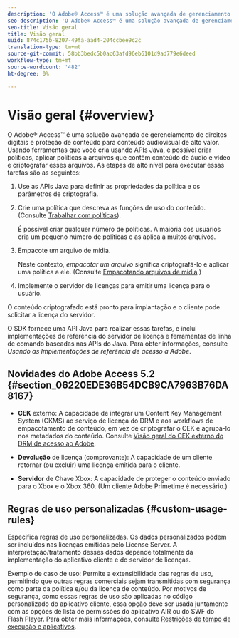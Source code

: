 ```yaml
---
description: 'O Adobe® Access™ é uma solução avançada de gerenciamento de direitos digitais e proteção de conteúdo para conteúdo audiovisual de alto valor. Usando ferramentas que você cria usando APIs Java, é possível criar políticas, aplicar políticas a arquivos que contêm conteúdo de áudio e vídeo e criptografar esses arquivos. As etapas de alto nível para executar essas tarefas são as seguintes '
seo-description: 'O Adobe® Access™ é uma solução avançada de gerenciamento de direitos digitais e proteção de conteúdo para conteúdo audiovisual de alto valor. Usando ferramentas que você cria usando APIs Java, é possível criar políticas, aplicar políticas a arquivos que contêm conteúdo de áudio e vídeo e criptografar esses arquivos. As etapas de alto nível para executar essas tarefas são as seguintes '
seo-title: Visão geral
title: Visão geral
uuid: 874c175b-8207-49fa-aad4-204ccbee9c2c
translation-type: tm+mt
source-git-commit: 58bb3bedc5b0ac63afd96eb6101d9ad779e6deed
workflow-type: tm+mt
source-wordcount: '482'
ht-degree: 0%

---
```



# Visão geral {#overview}

O Adobe® Access™ é uma solução avançada de gerenciamento de direitos digitais e proteção de conteúdo para conteúdo audiovisual de alto valor. Usando ferramentas que você cria usando APIs Java, é possível criar políticas, aplicar políticas a arquivos que contêm conteúdo de áudio e vídeo e criptografar esses arquivos. As etapas de alto nível para executar essas tarefas são as seguintes:

1. Use as APIs Java para definir as propriedades da política e os parâmetros de criptografia.
1. Crie uma política que descreva as funções de uso do conteúdo. (Consulte [Trabalhar com políticas](../../aaxs-protecting-content/content-working-with-policies/content-working-with-policies-overview.md)).

   É possível criar qualquer número de políticas. A maioria dos usuários cria um pequeno número de políticas e as aplica a muitos arquivos.

1. Empacote um arquivo de mídia.

   Neste contexto, *empacotar um arquivo* significa criptografá-lo e aplicar uma política a ele. (Consulte [Empacotando arquivos de mídia](../../aaxs-protecting-content/content-packaging-media-files/content-packaging-media-files-overview.md).)

1. Implemente o servidor de licenças para emitir uma licença para o usuário.

O conteúdo criptografado está pronto para implantação e o cliente pode solicitar a licença do servidor.

O SDK fornece uma API Java para realizar essas tarefas, e inclui implementações de referência do servidor de licença e ferramentas de linha de comando baseadas nas APIs do Java. Para obter informações, consulte *Usando as Implementações de referência de acesso a Adobe*.

## Novidades do Adobe Access 5.2 {#section_06220EDE36B54DCB9CA7963B76DA8167}

* **CEK** externo: A capacidade de integrar um Content Key Management System (CKMS) ao serviço de licença do DRM e aos workflows de empacotamento de conteúdo, em vez de criptografar o CEK e agrupá-lo nos metadados do conteúdo. Consulte [Visão geral do CEK externo do DRM de acesso ao Adobe](../../aaxs-drm-xkey-mgmt/aaxs-drm-using-external-cek-overview.md).

* **Devolução** de licença (comprovante): A capacidade de um cliente retornar (ou excluir) uma licença emitida para o cliente.
* **Servidor** de Chave Xbox: A capacidade de proteger o conteúdo enviado para o Xbox e o Xbox 360. (Um cliente Adobe Primetime é necessário.)

## Regras de uso personalizadas {#custom-usage-rules}

Especifica regras de uso personalizadas. Os dados personalizados podem ser incluídos nas licenças emitidas pelo License Server. A interpretação/tratamento desses dados depende totalmente da implementação do aplicativo cliente e do servidor de licenças.

Exemplo de caso de uso: Permite a extensibilidade das regras de uso, permitindo que outras regras comerciais sejam transmitidas com segurança como parte da política e/ou da licença de conteúdo. Por motivos de segurança, como essas regras de uso são aplicadas no código personalizado do aplicativo cliente, essa opção deve ser usada juntamente com as opções de lista de permissões do aplicativo AIR ou do SWF do Flash Player. Para obter mais informações, consulte [Restrições de tempo de execução e aplicativos](../../aaxs-protecting-content/content-introduction/content-usage-rules/content-runtime-application-restrictions/content-allowlist-air.md).
